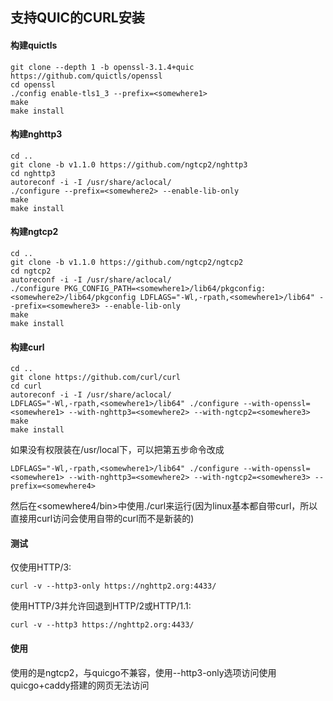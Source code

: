 ## 支持QUIC的CURL安装

#### 构建quictls

```
git clone --depth 1 -b openssl-3.1.4+quic https://github.com/quictls/openssl
cd openssl
./config enable-tls1_3 --prefix=<somewhere1>
make
make install
```

#### 构建nghttp3

```
cd ..
git clone -b v1.1.0 https://github.com/ngtcp2/nghttp3
cd nghttp3
autoreconf -i -I /usr/share/aclocal/
./configure --prefix=<somewhere2> --enable-lib-only
make
make install
```

#### 构建ngtcp2

```
cd ..
git clone -b v1.1.0 https://github.com/ngtcp2/ngtcp2
cd ngtcp2
autoreconf -i -I /usr/share/aclocal/
./configure PKG_CONFIG_PATH=<somewhere1>/lib64/pkgconfig:<somewhere2>/lib64/pkgconfig LDFLAGS="-Wl,-rpath,<somewhere1>/lib64" --prefix=<somewhere3> --enable-lib-only
make
make install
```

#### 构建curl

```
cd ..
git clone https://github.com/curl/curl
cd curl
autoreconf -i -I /usr/share/aclocal/
LDFLAGS="-Wl,-rpath,<somewhere1>/lib64" ./configure --with-openssl=<somewhere1> --with-nghttp3=<somewhere2> --with-ngtcp2=<somewhere3>
make
make install
```
如果没有权限装在/usr/local下，可以把第五步命令改成
```
LDFLAGS="-Wl,-rpath,<somewhere1>/lib64" ./configure --with-openssl=<somewhere1> --with-nghttp3=<somewhere2> --with-ngtcp2=<somewhere3> --prefix=<somewhere4>
```
然后在<somewhere4/bin>中使用./curl来运行(因为linux基本都自带curl，所以直接用curl访问会使用自带的curl而不是新装的)
#### 测试
仅使用HTTP/3:
```
curl -v --http3-only https://nghttp2.org:4433/
```
使用HTTP/3并允许回退到HTTP/2或HTTP/1.1:
```
curl -v --http3 https://nghttp2.org:4433/
```

#### 使用
使用的是ngtcp2，与quicgo不兼容，使用--http3-only选项访问使用quicgo+caddy搭建的网页无法访问
